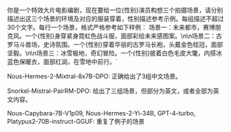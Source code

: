 你是一个特效大片电影编剧，现在要给一位{性别}演员构想三个拍摄场景，请分别描述出这三个场景的环境及对应的服装穿着，性别描述参考示例。每组描述不超过30个文字。每行一个场景，格式严格参考如下样例： 场景一：未来都市，赛博朋克风。一个{性别}身穿紧身霓虹色战斗服，面部彩绘未来感图案。\n\n场景二：古罗马斗兽场，史诗氛围。一个{性别}穿着华丽的古罗马长袍，头戴金色桂冠，面部坚毅。\n\n场景三：冰雪极地，奇幻冒险。一个{性别}披着白色毛皮大氅，内搭冰蓝色保暖衣，面部红润，在雪地中前行。`

Nous-Hermes-2-Mixtral-8x7B-DPO:
正确给出了3组中文场景。

Snorkel-Mistral-PairRM-DPO:
给出了三组场景，但部分为英文，或者全部为英文内容。

Nous-Capybara-7B-V1p09, Nous-Hermes-2-Yi-34B, GPT-4-turbo, Platypus2-70B-instruct-GGUF:
重复了例子的场景
